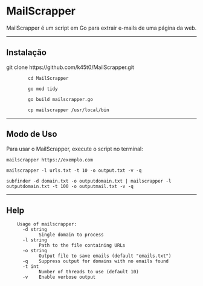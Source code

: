 <h1>MailScrapper</h1>
    <p>MailScrapper é um script em Go para extrair e-mails de uma página da web.</p>
    <hr>

<h2>Instalação</h2>
            git clone https://github.com/k45t0/MailScrapper.git
            
            cd MailScrapper
            
            go mod tidy
            
            go build mailscrapper.go
            
            cp mailscrapper /usr/local/bin

<hr>
<h2>Modo de Uso</h2>
<p>Para usar o MailScrapper, execute o script no terminal:</p>

    mailscrapper https://exemplo.com
    
    mailscrapper -l urls.txt -t 10 -o output.txt -v -q

    subfinder -d domain.txt -o outputdomain.txt | mailscrapper -l outputdomain.txt -t 100 -o outputmail.txt -v -q

<hr>
<h2>Help</h2>

        Usage of mailscrapper:
          -d string
            	Single domain to process
          -l string
            	Path to the file containing URLs
          -o string
            	Output file to save emails (default "emails.txt")
          -q	Suppress output for domains with no emails found
          -t int
            	Number of threads to use (default 10)
          -v	Enable verbose output

</body>
</html>
